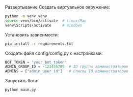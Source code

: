 Развертывание
Создать виртуальное окружение:

```bash
python -m venv venv
source venv/bin/activate  # Linux/Mac
venv\Scripts\activate     # Windows
```
Установить зависимости:

```bash
pip install -r requirements.txt
```
Создать файл config/config.py с настройками:

```python
BOT_TOKEN = "your_bot_token"
ADMIN_GROUP_ID = -123456789  # ID группы администраторов
ADMINS = ["admin_user_id"]   # Список ID администраторов
```
Запустить бота:
```bash
python main.py
```
